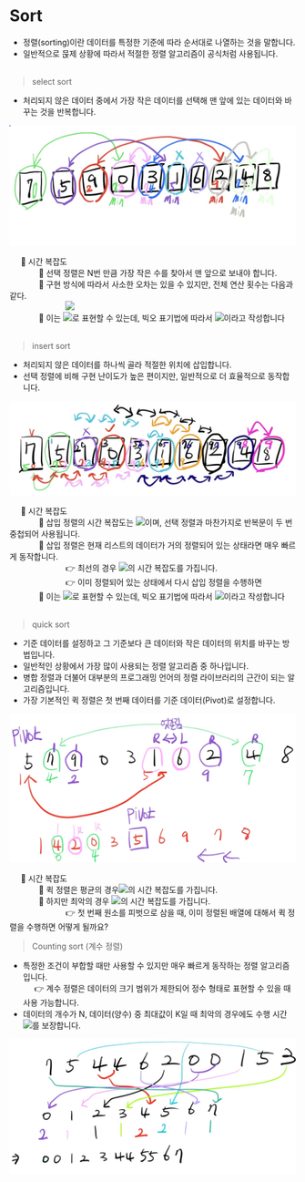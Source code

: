 # Sort

* 정렬(sorting)이란 데이터를 특정한 기준에 따라 순서대로 나열하는 것을 말합니다.
* 일반적으로 묹제 상황에 따라서 적절한 정렬 알고리즘이 공식처럼 사용됩니다.
<br><br>
> select sort
 
* 처리되지 않은 데이터 중에서 가장 작은 데이터를 선택해 맨 앞에 있는 데이터와 바꾸는 것을 반복합니다.

<img src="../img/selectsorting.jpg">

&nbsp;&nbsp;&nbsp;&nbsp; 🍔 시간 복잡도<br>
&nbsp;&nbsp;&nbsp;&nbsp;&nbsp;&nbsp;&nbsp;&nbsp;&nbsp;&nbsp;&nbsp;&nbsp; 🌭 선택 정렬은 N번 만큼 가장 작은 수를 찾아서 맨 앞으로 보내야 합니다.<br>
&nbsp;&nbsp;&nbsp;&nbsp;&nbsp;&nbsp;&nbsp;&nbsp;&nbsp;&nbsp;&nbsp;&nbsp; 🍟 구현 방식에 따라서 사소한 오차는 있을 수 있지만, 전체 연산 횟수는 다음과 같다.<br>
&nbsp;&nbsp;&nbsp;&nbsp;&nbsp;&nbsp;&nbsp;&nbsp;&nbsp;&nbsp;&nbsp;&nbsp;&nbsp;&nbsp;&nbsp;&nbsp;&nbsp;&nbsp;&nbsp;&nbsp;&nbsp;&nbsp;&nbsp;&nbsp; <img src="https://render.githubusercontent.com/render/math?math=N%2B(N-1)%2B(N-2)%2B...%2B2"><br>
&nbsp;&nbsp;&nbsp;&nbsp;&nbsp;&nbsp;&nbsp;&nbsp;&nbsp;&nbsp;&nbsp;&nbsp; 🍿 이는 <img src="https://render.githubusercontent.com/render/math?math=(N^2 %2B N - 2) / 2">로 표현할 수 있는데, 빅오 표기법에 따라서 <img src="https://render.githubusercontent.com/render/math?math=O(N^2)">이라고 작성합니다
<br><br>
> insert sort

* 처리되지 않은 데이터를 하나씩 골라 적절한 위치에 삽입합니다.
* 선택 정렬에 비해 구현 난이도가 높은 편이지만, 일반적으로 더 효율적으로 동작합니다.

<img src="../img/insertsort.jpg">

&nbsp;&nbsp;&nbsp;&nbsp; 🍔 시간 복잡도<br>
&nbsp;&nbsp;&nbsp;&nbsp;&nbsp;&nbsp;&nbsp;&nbsp;&nbsp;&nbsp;&nbsp;&nbsp; 🌭 삽입 정렬의 시간 복잡도는 <img src="https://render.githubusercontent.com/render/math?math=O(N^2)">이며, 선택 정렬과 마찬가지로 반복문이 두 번 중첩되어 사용됩니다.<br>
&nbsp;&nbsp;&nbsp;&nbsp;&nbsp;&nbsp;&nbsp;&nbsp;&nbsp;&nbsp;&nbsp;&nbsp; 🍟 삽입 정렬은 현재 리스트의 데이터가 거의 정렬되어 있는 상태라면 매우 빠르게 동작합니다.<br>
&nbsp;&nbsp;&nbsp;&nbsp;&nbsp;&nbsp;&nbsp;&nbsp;&nbsp;&nbsp;&nbsp;&nbsp;&nbsp;&nbsp;&nbsp;&nbsp;&nbsp;&nbsp;&nbsp;&nbsp;&nbsp;&nbsp;&nbsp;&nbsp; 👉 최선의 경우 <img src="https://render.githubusercontent.com/render/math?math=O(N)">의 시간 복잡도를 가집니다.<br>
&nbsp;&nbsp;&nbsp;&nbsp;&nbsp;&nbsp;&nbsp;&nbsp;&nbsp;&nbsp;&nbsp;&nbsp;&nbsp;&nbsp;&nbsp;&nbsp;&nbsp;&nbsp;&nbsp;&nbsp;&nbsp;&nbsp;&nbsp;&nbsp; 👉 이미 정렬되어 있는 상태에서 다시 삽입 정렬을 수행하면<br>
&nbsp;&nbsp;&nbsp;&nbsp;&nbsp;&nbsp;&nbsp;&nbsp;&nbsp;&nbsp;&nbsp;&nbsp; 🍿 이는 <img src="https://render.githubusercontent.com/render/math?math=(N^2 %2B N - 2) / 2">로 표현할 수 있는데, 빅오 표기법에 따라서 <img src="https://render.githubusercontent.com/render/math?math=O(N^2)">이라고 작성합니다
<br><br>
> quick sort

* 기준 데이터를 설정하고 그 기준보다 큰 데이터와 작은 데이터의 위치를 바꾸는 방법입니다.
* 일반적인 상황에서 가장 많이 사용되는 정렬 알고리즘 중 하나입니다.
* 병합 정렬과 더불어 대부분의 프로그래밍 언어의 정렬 라이브러리의 근간이 되는 알고리즘입니다.
* 가장 기본적인 퀵 정렬은 첫 번째 데이터를 기준 데이터(Pivot)로 설정합니다.

<img src="../img/quicksort.jpg">

&nbsp;&nbsp;&nbsp;&nbsp; 🍔 시간 복잡도<br>
&nbsp;&nbsp;&nbsp;&nbsp;&nbsp;&nbsp;&nbsp;&nbsp;&nbsp;&nbsp;&nbsp;&nbsp; 🌭 퀵 정렬은 평균의 경우<img src="https://render.githubusercontent.com/render/math?math=O(NlogN)">의 시간 복잡도를 가집니다.<br>
&nbsp;&nbsp;&nbsp;&nbsp;&nbsp;&nbsp;&nbsp;&nbsp;&nbsp;&nbsp;&nbsp;&nbsp; 🍟 하지만 최악의 경우 <img src="https://render.githubusercontent.com/render/math?math=O(N^2)">의 시간 복잡도를 가집니다.<br>
&nbsp;&nbsp;&nbsp;&nbsp;&nbsp;&nbsp;&nbsp;&nbsp;&nbsp;&nbsp;&nbsp;&nbsp;&nbsp;&nbsp;&nbsp;&nbsp;&nbsp;&nbsp;&nbsp;&nbsp;&nbsp;&nbsp;&nbsp;&nbsp; 👉 첫 번째 원소를 피벗으로 삼을 때, 이미 정렬된 배열에 대해서 퀵 정렬을 수행하면 어떻게 될까요?


> Counting sort (계수 정렬)

* 특정한 조건이 부합할 때만 사용할 수 있지만 매우 빠르게 동작하는 정렬 알고리즘입니다.<br>
&nbsp;&nbsp;&nbsp;&nbsp; 👉 계수 정렬은 데이터의 크기 범위가 제한되어 정수 형태로 표현할 수 있을 때 사용 가능합니다.
* 데이터의 개수가 N, 데이터(양수) 중 최대값이 K일 때 최악의 경우에도 수행 시간 <img src="https://render.githubusercontent.com/render/math?math=O(N %2B K)">를 보장합니다.

<img src="../img/countingsort.jpg">
